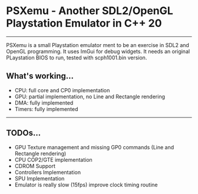 # PSXemu - Another SDL2/OpenGL Playstation Emulator in C++ 20

----

PSXemu is a small Playstation emulator ment to be an exercise in SDL2 and OpenGL programming. It uses ImGui for debug widgets. It needs an original PLaystation BIOS to run, tested with scph1001.bin version.

## What's working...
- CPU: full core and CP0 implementation
- GPU: partial implementation, no Line and Rectangle rendering
- DMA: fully implemented
- Timers: fully implemented

----
## TODOs...
- GPU Texture management and missing GP0 commands (Line and Rectangle rendering)
- CPU COP2/GTE implementation
- CDROM Support
- Controllers Implementation
- SPU Implementation
- Emulator is really slow (15fps) improve clock timing routine

